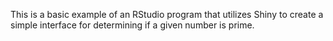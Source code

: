This is a basic example of an RStudio program that utilizes Shiny to create a simple interface for determining if a given number is prime.

